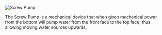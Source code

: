 ![Screw Pump](block:betterwithmods:screw_pump)

The Screw Pump is a mechanical device that when given mechanical power from the bottom will pump water from the front face to the top face, thus allowing moving water sources upwards.
